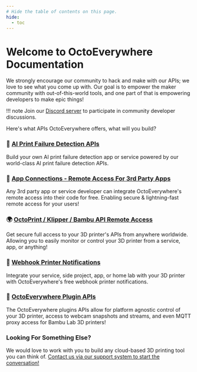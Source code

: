 ```yaml
---
# Hide the table of contents on this page.
hide:
  - toc
---
```


# Welcome to OctoEverywhere Documentation

We strongly encourage our community to hack and make with our APIs; we love to see what you come up with. Our goal is to empower the maker community with out-of-this-world tools, and one part of that is empowering developers to make epic things!

!!! note
    Join our [Discord server](https://octoeverywhere.com/r/discord?source=docs) to participate in community developer discussions.

Here's what APIs OctoEverywhere offers, what will you build?

### 🤖 [AI Print Failure Detection APIs](./ai-failure-detection-apis/index.md)
Build your own AI print failure detection app or service powered by our world-class AI print failure detection APIs.

### 📱 [App Connections - Remote Access For 3rd Party Apps](./app-connections/index.md)
Any 3rd party app or service developer can integrate OctoEverywhere's remote access into their code for free. Enabling secure & lightning-fast remote access for your users!

### 🌍 [OctoPrint / Klipper / Bambu API Remote Access](./printer-api-remote-access/index.md)
Get secure full access to your 3D printer's APIs from anywhere worldwide. Allowing you to easily monitor or control your 3D printer from a service, app, or anything!

### 🔔 [Webhook Printer Notifications](./webhook-notifications/index.md)
Integrate your service, side project, app, or home lab with your 3D printer with OctoEverywhere's free webhook printer notifications.

### 🔌 [OctoEverywhere Plugin APIs](./plugin-api/index.md)
The OctoEverywhere plugins APIs allow for platform agnostic control of your 3D printer, access to webcam snapshots and streams, and even MQTT proxy access for Bambu Lab 3D printers!

### Looking For Something Else?
We would love to work with you to build any cloud-based 3D printing tool you can think of. [Contact us via our support system to start the conversation!](https://octoeverywhere.com/support?source=docs_index)